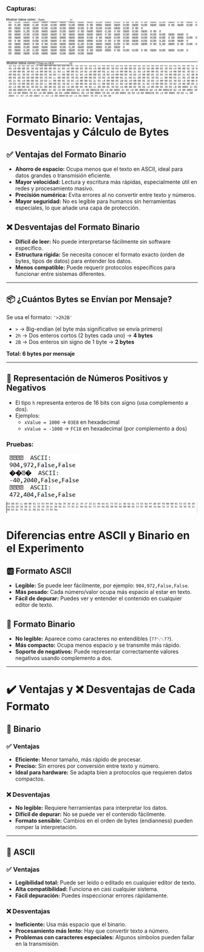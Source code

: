 ### Capturas:
![Imagen](../../../../assets/Und5Act2FI.png)

![Imagen](../../../../assets/Und5Act2SFI.png)

# Formato Binario: Ventajas, Desventajas y Cálculo de Bytes

## ✅ Ventajas del Formato Binario

- **Ahorro de espacio:** Ocupa menos que el texto en ASCII, ideal para datos grandes o transmisión eficiente.
- **Mayor velocidad:** Lectura y escritura más rápidas, especialmente útil en redes y procesamiento masivo.
- **Precisión numérica:** Evita errores al no convertir entre texto y números.
- **Mayor seguridad:** No es legible para humanos sin herramientas especiales, lo que añade una capa de protección.

## ❌ Desventajas del Formato Binario

- **Difícil de leer:** No puede interpretarse fácilmente sin software específico.
- **Estructura rígida:** Se necesita conocer el formato exacto (orden de bytes, tipos de datos) para entender los datos.
- **Menos compatible:** Puede requerir protocolos específicos para funcionar entre sistemas diferentes.

---

## 📦 ¿Cuántos Bytes se Envían por Mensaje?

Se usa el formato: `'>2h2B'`

- `>` → Big-endian (el byte más significativo se envía primero)
- `2h` → Dos enteros cortos (2 bytes cada uno) → **4 bytes**
- `2B` → Dos enteros sin signo de 1 byte → **2 bytes**

**Total: 6 bytes por mensaje**

---

## 🔢 Representación de Números Positivos y Negativos

- El tipo `h` representa enteros de 16 bits con signo (usa complemento a dos).
- Ejemplos:
  - `xValue = 1000` → `03E8` en hexadecimal
  - `xValue = -1000` → `FC18` en hexadecimal (por complemento a dos)
### Pruebas:
![Imagen](../../../../assets/Und5Act2SFI(2).png)
![Imagen](../../../../assets/Und5Act2SFi(3).png)




# Diferencias entre ASCII y Binario en el Experimento
## 🆎 Formato ASCII

- **Legible:** Se puede leer fácilmente, por ejemplo: `904,972,False,False`.
- **Más pesado:** Cada número/valor ocupa más espacio al estar en texto.
- **Fácil de depurar:** Puedes ver y entender el contenido en cualquier editor de texto.

## 💾 Formato Binario

- **No legible:** Aparece como caracteres no entendibles (`??␂␂??`).
- **Más compacto:** Ocupa menos espacio y se transmite más rápido.
- **Soporte de negativos:** Puede representar correctamente valores negativos usando complemento a dos.

---

# ✔️ Ventajas y ❌ Desventajas de Cada Formato

## 🔹 Binario

### ✅ Ventajas
- **Eficiente:** Menor tamaño, más rápido de procesar.
- **Preciso:** Sin errores por conversión entre texto y número.
- **Ideal para hardware:** Se adapta bien a protocolos que requieren datos compactos.

### ❌ Desventajas
- **No legible:** Requiere herramientas para interpretar los datos.
- **Difícil de depurar:** No se puede ver el contenido fácilmente.
- **Formato sensible:** Cambios en el orden de bytes (endianness) pueden romper la interpretación.

---

## 🔸 ASCII

### ✅ Ventajas
- **Legibilidad total:** Puede ser leído o editado en cualquier editor de texto.
- **Alta compatibilidad:** Funciona en casi cualquier sistema.
- **Fácil depuración:** Puedes inspeccionar errores rápidamente.

### ❌ Desventajas
- **Ineficiente:** Usa más espacio que el binario.
- **Procesamiento más lento:** Hay que convertir texto a número.
- **Problemas con caracteres especiales:** Algunos símbolos pueden fallar en la transmisión.


